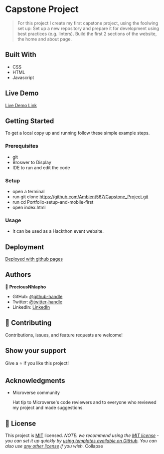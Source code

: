 # Capstone Project
>For this project I create my first capstone project, using the foolwing set up: Set up a new repository and prepare it for development using best practices (e.g. linters). Build the first 2 sections of the website, the home and about page.
## Built With
- CSS
- HTML
- Javascript
## Live Demo 
[Live Demo Link](https://www.loom.com/share/b20aec5d094f453d837772b4b836aff3)
## Getting Started
To get a local copy up and running follow these simple example steps.
### Prerequisites
- git
- Broswer to Display
- IDE to run and edit the code
### Setup
- open a terminal
- run git clone https://github.com/Ambient567/Capstone_Project.git
- run cd Portfolio-setup-and-mobile-first
- open index.html
### Usage
- It can be used as a Hackthon event website.

## Deployment
[Deployed with github pages](https://ambient567.github.io/Capstone_Project/)

## Authors
👤 **PreciousNhlapho**
- GitHub: [@github-handle](https://github.com/Ambient567/Capstone_Project.git)
- Twitter: [@twitter-handle](https://twitter.com/pnhlapho59@gmail.com)
- LinkedIn: [LinkedIn]()
## 🤝 Contributing
Contributions, issues, and feature requests are welcome!
## Show your support
Give a ⭐️ if you like this project!
## Acknowledgments
- Microverse community

    Hat tip to Microverse's code reviewers and to everyone who reviewed my project and made suggestions.
## 📝 License
This project is [MIT](./LICENSE) licensed.
_NOTE: we recommend using the [MIT license](https://choosealicense.com/licenses/mit/) - you can set it up quickly by [using templates available on GitHub](https://docs.github.com/en/communities/setting-up-your-project-for-healthy-contributions/adding-a-license-to-a-repository). You can also use [any other license](https://choosealicense.com/licenses/) if you wish._
Collapse


